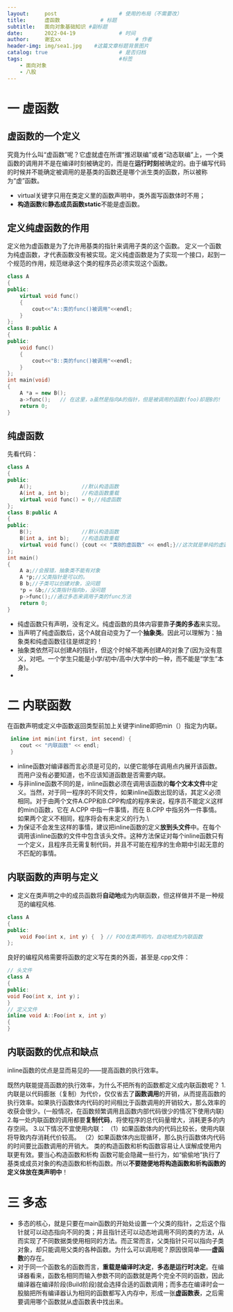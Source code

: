 ```yaml
---
layout:     post   				    # 使用的布局（不需要改）
title:      虚函数				# 标题 
subtitle:   面向对象基础知识 #副标题
date:       2022-04-19 				# 时间
author:     谢玄xx 						# 作者
header-img: img/sea1.jpg 	#这篇文章标题背景图片
catalog: true 						# 是否归档
tags:								#标签
    - 面向对象
    - 八股
---
```



# 一 虚函数

## 虚函数的一个定义

究竟为什么叫“虚函数”呢？它虚就虚在所谓“推迟联编”或者“动态联编”上，一个类函数的调用并不是在编译时刻被确定的，而是在**运行时刻**被确定的。由于编写代码的时候并不能确定被调用的是基类的函数还是哪个派生类的函数，所以被称为“虚”函数。

* virtual关键字只用在类定义里的函数声明中，类外面写函数体时不用；
* **构造函数**和**静态成员函数static**不能是虚函数。


## 定义纯虚函数的作用

定义他为虚函数是为了允许用基类的指针来调用子类的这个函数。
定义一个函数为纯虚函数，才代表函数没有被实现。定义纯虚函数是为了实现一个接口，起到一个规范的作用，规范继承这个类的程序员必须实现这个函数。

```CPP
class A  
{  
public:  
    virtual void func()  
    {  
        cout<<"A::类的func()被调用"<<endl;  
    }  
};  
class B:public A  
{  
public:  
    void func()  
    {  
        cout<<"B::类的func()被调用"<<endl;  
    }  
};  
int main(void)  
{  
    A *a = new B();  
    a->func();   // 在这里，a虽然是指向A的指针，但是被调用的函数(foo)却是B的!  因为只看a指向哪个类。
    return 0;  
}
```

## 纯虚函数

先看代码：

```CPP
class A
{
public:
    A();                //默认构造函数
    A(int a, int b);    //构造函数重载
    virtual void func() = 0;//纯虚函数
};
class B:public A
{
public:
    B();                //默认构造函数
    B(int a, int b);    //构造函数重载
    virtual void func() {cout << "类B的虚函数" << endl;}//这次就是单纯的虚函数
};
int main()
{
    A a;//会报错，抽象类不能有对象
    A *p;//父类指针是可以的。
    B b;//子类可以创建对象，没问题
    *p = &b;//父类指针指向b，没问题
    p->func();//通过多态来调用子类的func方法
    return 0;
}
```

* 纯虚函数只有声明，没有定义。纯虚函数的具体内容要靠**子类的多态**来实现。
* 当声明了纯虚函数后，这个A就自动变为了一个**抽象类**。因此可以理解为：抽象类和纯虚函数往往是绑定的！
* 抽象类依然可以创建A的指针，但这个时候不能再创建A的对象了(因为没有意义，对吧。一个学生只能是小学/初中/高中/大学中的一种，而不能是“学生”本身)。
* 

# 二 内联函数

在函数声明或定义中函数返回类型前加上关键字inline即把min（）指定为内联。
```CPP
 inline int min(int first, int secend) {
    cout << "内联函数" << endl;
 }
```

* inline函数对编译器而言必须是可见的，以便它能够在调用点内展开该函数。而用户没有必要知道，也不应该知道函数是否需要内联。
* 与非inline函数不同的是，inline函数必须在调用该函数的**每个文本文件**中定义。当然，对于同一程序的不同文件，如果inline函数出现的话，其定义必须相同。对于由两个文件A.CPP和B.CPP构成的程序来说，程序员不能定义这样的min()函数，它在 A.CPP 中指一件事情，而在 B.CPP 中指另外一件事情。如果两个定义不相同，程序将会有未定义的行为.\
* 为保证不会发生这样的事情，建议把inline函数的定义**放到头文件**中。在每个调用该inline函数的文件中包含该头文件。这种方法保证对每个inline函数只有一个定义，且程序员无需复制代码，并且不可能在程序的生命期中引起无意的不匹配的事情。

## 内联函数的声明与定义

* 定义在类声明之中的成员函数将**自动地**成为内联函数，但这样做并不是一种规范的编程风格.

```CPP
class A
{
public:
    void Foo(int x, int y) {  } // FOO在类声明内，自动地成为内联函数
};
```

良好的编程风格需要将函数的定义写在类的外面，甚至是.cpp文件：
```CPP
// 头文件
class A
{
public:
void Foo(int x, int y)；
}
// 定义文件
inline void A::Foo(int x, int y)
{
}
```

## 内联函数的优点和缺点

inline函数的优点是显而易见的——提高函数的执行效率。

既然内联能提高函数的执行效率，为什么不把所有的函数都定义成内联函数呢？
1.内联是以代码膨胀（复制）为代价，仅仅省去了**函数调用**的开销，从而提高函数的执行效率。如果执行函数体内代码的时间相比于函数调用的开销较大，那么效率的收获会很少。(一般情况，在函数频繁调用且函数内部代码很少的情况下使用内联)
2.每一处内联函数的调用都要**复制代码**，将使程序的总代码量增大，消耗更多的内存空间。
3.以下情况不宜使用内联：
（1）如果函数体内的代码比较长，使用内联将导致内存消耗代价较高。
（2）如果函数体内出现循环，那么执行函数体内代码的时间要比函数调用的开销大。
类的构造函数和析构函数容易让人误解成使用内联更有效。要当心构造函数和析构
函数可能会隐藏一些行为，如“偷偷地”执行了基类或成员对象的构造函数和析构函数。所以**不要随便地将构造函数和析构函数的定义体放在类声明中**！


# 三 多态
* 多态的核心，就是只要在main函数的开始处设置一个父类的指针，之后这个指针就可以动态指向不同的类；并且指针还可以动态地调用不同的类的方法，从而实现了不同数据类使用相同的方法。而正常而言，父类指针只可以指向子类对象，却只能调用父类的各种函数。为什么可以调用呢？原因很简单——**虚函数**的存在。
* 对于同一个函数名的函数而言，**重载是编译时决定**，**多态是运行时决定**。在编译器看来，函数名相同而输入参数不同的函数就是两个完全不同的函数，因此编译器在编译阶段(Build阶段)就会选择合适的函数调用；而多态在编译时会一股脑把所有编译器认为相同的函数都写入内存中，形成一张**虚函数表**，之后需要调用哪个函数就从虚函数表中找出来。
